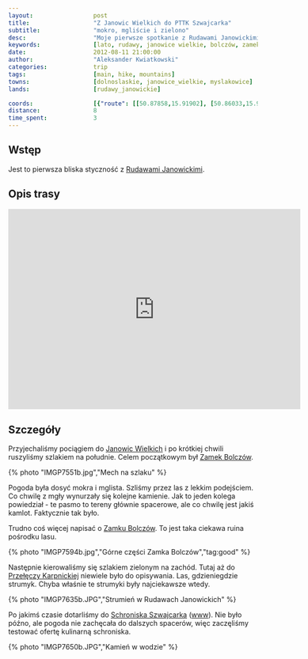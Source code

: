 ```yaml
---
layout:                 post
title:                  "Z Janowic Wielkich do PTTK Szwajcarka"
subtitle:               "mokro, mgliście i zielono"
desc:                   "Moje pierwsze spotkanie z Rudawami Janowickimi, a dokładniej z północną częścia, można podsumować jako spacer przez letni, deszczowy las. Najciekawszym obiektem na trasie był Zamek Bolczów."
keywords:               [lato, rudawy, janowice wielkie, bolczów, zamek, deszcz, deszczowy]
date:                   2012-08-11 21:00:00
author:                 "Aleksander Kwiatkowski"
categories:             trip
tags:                   [main, hike, mountains]
towns:                  [dolnoslaskie, janowice_wielkie, myslakowice]
lands:                  [rudawy_janowickie]

coords:                 [{"route": [[50.87858,15.91902], [50.86033,15.91344], [50.85979,15.90640], [50.85507,15.90683], [50.85193,15.89387], [50.86477,15.87550], [50.86331,15.87215]], "type": "hike"}, {"route": [[50.77405,16.15106], [50.81333,16.11741], [50.80790,16.09853], [50.83220,16.03295], [50.88497,15.94455], [50.87717,15.91313], [50.87869,15.91880]], "type": "train"}]
distance:               8
time_spent:             3
---
```


[wiki-rudawy]:          https://pl.wikipedia.org/wiki/Rudawy_Janowickie
[wiki-janowice]:        https://pl.wikipedia.org/wiki/Janowice_Wielkie
[wiki-bolczow]:		      https://pl.wikipedia.org/wiki/Zamek_Bolcz%C3%B3w
[wiki-karpnicka]:       https://pl.wikipedia.org/wiki/Prze%C5%82%C4%99cz_Karpnicka
[wiki-szwajcarka]:      https://pl.wikipedia.org/wiki/Szwajcarka

[szwajcarka]:           http://schronisko-szwajcarka.pl/

Wstęp
-----

Jest to pierwsza bliska styczność z [Rudawami Janowickimi][wiki-rudawy].

Opis trasy
----------

<iframe height='405' width='590' frameborder='0' allowtransparency='true' scrolling='no' src='https://www.strava.com/activities/167091762/embed/2fc07a8a832e752f64acbe3881a9cedb0c456366'></iframe>

Szczegóły
---------

Przyjechaliśmy pociągiem do [Janowic Wielkich][wiki-janowice] i po krótkiej chwili ruszyliśmy szlakiem na południe.
Celem początkowym był [Zamek Bolczów][wiki-bolczow].

{% photo "IMGP7551b.jpg","Mech na szlaku" %}

Pogoda była dosyć mokra i mglista. Szliśmy przez las z lekkim podejściem. Co chwilę z mgły wynurzały się kolejne
kamienie. Jak to jeden kolega powiedział - te pasmo to tereny głównie spacerowe, ale co chwilę jest
jakiś kamlot. Faktycznie tak było.

Trudno coś więcej napisać o [Zamku Bolczów][wiki-bolczow]. To jest taka ciekawa ruina pośrodku lasu.

{% photo "IMGP7594b.jpg","Górne części Zamka Bolczów","tag:good" %}

Następnie kierowaliśmy się szlakiem zielonym na zachód. Tutaj aż do [Przełęczy Karpnickiej][wiki-karpnicka]
niewiele było do opisywania. Las, gdzieniegdzie strumyk. Chyba właśnie te strumyki były najciekawsze wtedy.

{% photo "IMGP7635b.JPG","Strumień w Rudawach Janowickich" %}

Po jakimś czasie dotarliśmy do [Schroniska Szwajcarka][wiki-szwajcarka] ([www][szwajcarka]). Nie było późno, ale pogoda
nie zachęcała do dalszych spacerów, więc zaczęliśmy testować ofertę kulinarną schroniska.

{% photo "IMGP7650b.JPG","Kamień w wodzie" %}
